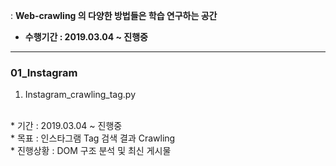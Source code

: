 : **Web-crawling 의 다양한 방법들은 학습 연구하는 공간** <br>
* **수행기간 : 2019.03.04 ~ 진행중**

---


### 01_Instagram <br>
  1) Instagram_crawling_tag.py
  <br>
    * 기간 : 2019.03.04 ~ 진행중  <br>
    * 목표 : 인스타그램 Tag 검색 결과 Crawling  <br>
    * 진행상황 : DOM 구조 분석 및 최신 게시물   <br>
  
  <br><br>
